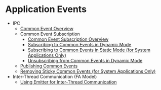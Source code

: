 # Application Events

- IPC
    - [Common Event Overview](common-event-overview.md)
    - Common Event Subscription
        <!--Del-->
        - [Common Event Subscription Overview](common-event-subscription-overview.md)
        <!--DelEnd-->
        - [Subscribing to Common Events in Dynamic Mode](common-event-subscription.md)
        <!--Del-->
        - [Subscribing to Common Events in Static Mode (for System Applications Only)](common-event-static-subscription.md)
        <!--DelEnd-->
        - [Unsubscribing from Common Events in Dynamic Mode](common-event-unsubscription.md)
    - [Publishing Common Events](common-event-publish.md)
    <!--Del-->
    - [Removing Sticky Common Events (for System Applications Only)](common-event-remove-sticky.md)
    <!--DelEnd-->
- Inter-Thread Communication (FA Model)
    - [Using Emitter for Inter-Thread Communication](itc-with-emitter.md)
